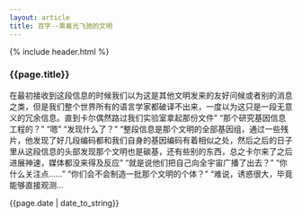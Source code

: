 ```yaml
---
layout: article
title: 百字--乘着光飞驰的文明
---
```

{% include header.html %}
<h3>{{page.title}}</h3>
在最初接收到这段信息的时候我们以为这是其他文明发来的友好问候或者别的消息之类，但是我们整个世界所有的语言学家都破译不出来，一度以为这只是一段无意义的冗余信息。直到卡尔偶然路过我们实验室拿起那份文件”
“那个研究基因信息工程的？”
“嗯”
“发现什么了？”
“整段信息是那个文明的全部基因组，通过一些残片，他发现了好几段编码都和我们自身的基因编码有着相似之处，然后之后的日子里从这段信息的头部发现那个文明也是碳基，还有些别的东西，总之卡尔来了之后进展神速，媒体都没来得及反应”
“就是说他们把自己向全宇宙广播了出去？”
“你什么关注点……”
“你们会不会制造一批那个文明的个体？”
“难说，诱惑很大，毕竟能够直接观测...

{{page.date | date_to_string}}
